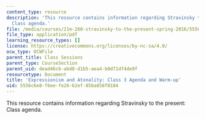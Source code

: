 ```yaml
---
content_type: resource
description: 'This resource contains information regarding Stravinsky to the present:
  Class agenda.'
file: /media/courses/21m-260-stravinsky-to-the-present-spring-2016/5556c6e8f6eefe2662ef85ba858f0184_MIT21M_260S16_class03.pdf
file_type: application/pdf
learning_resource_types: []
license: https://creativecommons.org/licenses/by-nc-sa/4.0/
ocw_type: OCWFile
parent_title: Class Sessions
parent_type: CourseSection
parent_uid: dead46c6-abd8-d1b5-aea4-b0d71df4de9f
resourcetype: Document
title: 'Expressionism and Atonality: Class 3 Agenda and Warm-up'
uid: 5556c6e8-f6ee-fe26-62ef-85ba858f0184
---
```

This resource contains information regarding Stravinsky to the present: Class agenda.